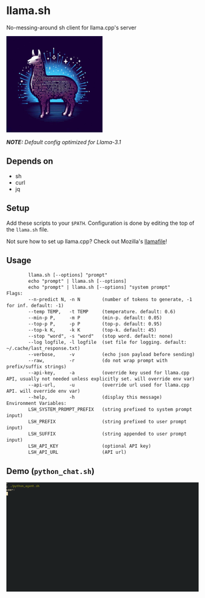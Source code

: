 # llama.sh
No-messing-around sh client for llama.cpp's server

<img src="https://raw.githubusercontent.com/m18coppola/llama.sh/main/assets/llama.sh_logo.jpeg" width="50%" />

_**NOTE:** Default config optimized for Llama-3.1_

## Depends on
* sh
* curl
* jq

## Setup
Add these scripts to your `$PATH`. Configuration is done by editing the top of the `llama.sh` file.

Not sure how to set up llama.cpp? Check out Mozilla's [llamafile](https://github.com/Mozilla-Ocho/llamafile)!

## Usage
```
        llama.sh [--options] "prompt"
        echo "prompt" | llama.sh [--options]
        echo "prompt" | llama.sh [--options] "system prompt"
Flags:
        --n-predict N, -n N        (number of tokens to generate, -1 for inf. default: -1)
        --temp TEMP,   -t TEMP     (temperature. default: 0.6)
        --min-p P,     -m P        (min-p. default: 0.05)
        --top-p P,     -p P        (top-p. default: 0.95)
        --top-k K,     -k K        (top-k. default: 45)
        --stop "word", -s "word"   (stop word. default: none)
        --log logfile, -l logfile  (set file for logging. default: ~/.cache/last_response.txt)
        --verbose,     -v          (echo json payload before sending)
        --raw,         -r          (do not wrap prompt with prefix/suffix strings)
        --api-key,     -a          (override key used for llama.cpp API, usually not needed unless explicitly set. will override env var)
        --api-url,     -u          (override url used for llama.cpp API. will override env var)
        --help,        -h          (display this message)
Environment Variables:
        LSH_SYSTEM_PROMPT_PREFIX   (string prefixed to system prompt input)
        LSH_PREFIX                 (string prefixed to user prompt input)
        LSH_SUFFIX                 (string appended to user prompt input)
        LSH_API_KEY                (optional API key)
        LSH_API_URL                (API url)
```

## Demo (`python_chat.sh`)
![You should probably read the code before executing it...](https://raw.githubusercontent.com/m18coppola/llama.sh/main/assets/python_agent.gif)
